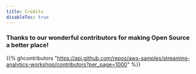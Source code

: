 ```yaml
---
title: Credits
disableToc: true
---
```


### Thanks to our wonderful contributors <i class="fas fa-heart"></i> for making Open Source a better place!


{{% ghcontributors "https://api.github.com/repos/aws-samples/streaming-analytics-workshop/contributors?per_page=1000" %}}
